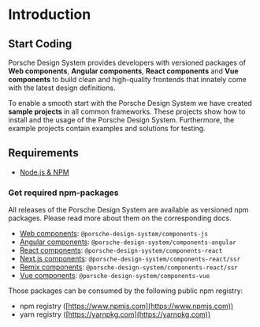 # Introduction

<TableOfContents></TableOfContents>

## Start Coding

Porsche Design System provides developers with versioned packages of **Web components**, **Angular components**, **React
components** and **Vue components** to build clean and high-quality frontends that innately come with the latest design
definitions.

To enable a smooth start with the Porsche Design System we have created **sample projects** in all common frameworks.
These projects show how to install and the usage of the Porsche Design System. Furthermore, the example projects contain
examples and solutions for testing.

## Requirements

- [Node.js & NPM](https://nodejs.org)

### Get required npm-packages

All releases of the Porsche Design System are available as versioned npm packages. Please read more about them on the
corresponding docs.

- [Web components](developing/vanilla-js): `@porsche-design-system/components-js`
- [Angular components](developing/angular): `@porsche-design-system/components-angular`
- [React components](developing/react): `@porsche-design-system/components-react`
- [Next.js components](developing/next-js): `@porsche-design-system/components-react/ssr`
- [Remix components](developing/remix): `@porsche-design-system/components-react/ssr`
- [Vue components](developing/vue): `@porsche-design-system/components-vue`

Those packages can be consumed by the following public npm registry:

- npm registry ([https://www.npmjs.com](https://www.npmjs.com))
- yarn registry ([https://yarnpkg.com](https://yarnpkg.com))
